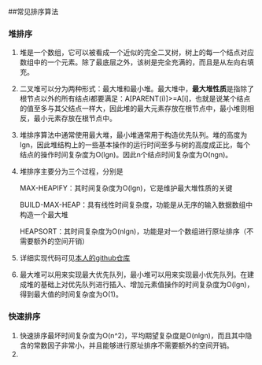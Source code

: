 ##常见排序算法

### 堆排序

1. 堆是一个数组，它可以被看成一个近似的完全二叉树，树上的每一个结点对应数组中的一个元素。除了最底层之外，该树是完全充满的，而且是从左向右填充。

2. 二叉堆可以分为两种形式：最大堆和最小堆。最大堆中，**最大堆性质**是指除了根节点以外的所有结点i都要满足：A[PARENT(i)]>=A[i]，也就是说某个结点的值至多与其父结点一样大，因此堆的最大元素存放在根节点中，最小堆则相反，最小元素存放在根节点中。

3. 堆排序算法中通常使用最大堆，最小堆通常用于构造优先队列。堆的高度为lgn，因此堆结构上的一些基本操作的运行时间至多与树的高度成正比，每个结点的操作时间复杂度为O(lgn)。因此n个结点时间复杂度为O(ngn)。

4. 堆排序主要分为三个过程，分别是

   MAX-HEAPIFY：其时间复杂度为O(lgn)，它是维护最大堆性质的关键

   BUILD-MAX-HEAP：具有线性时间复杂度，功能是从无序的输入数据数组中构造一个最大堆

   HEAPSORT：其时间复杂度为O(nlgn)，功能是对一个数组进行原址排序（不需要额外的空间开销）

5. 详细实现代码可见[本人的github仓库](https://github.com/xdyangwei/Data_Structure_And_Algorithm)

6. 最大堆可以用来实现最大优先队列，最小堆可以用来实现最小优先队列。在建成堆的基础上对优先队列进行插入、增加元素值操作的时间复杂度为O(lgn)，得到最大值的时间复杂度为O(1)。

### 快速排序

1. 快速排序最坏时间复杂度为O(n^2)，平均期望复杂度是O(nlgn)，而且其中隐含的常数因子非常小，并且能够进行原址排序不需要额外的空间开销。
2. 